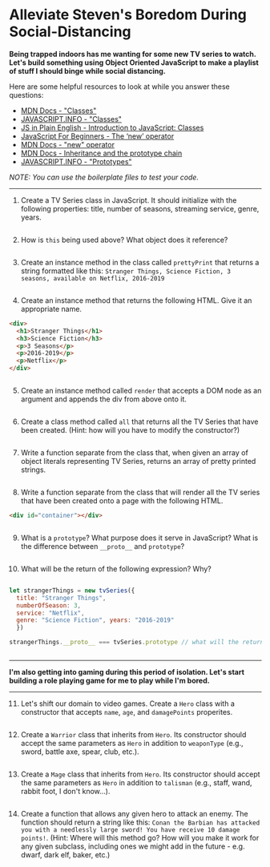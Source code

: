 # Alleviate Steven's Boredom During Social-Distancing

**Being trapped indoors has me wanting for some new TV series to watch. Let's build something using Object Oriented JavaScript to make a playlist of stuff I should binge while social distancing.**

Here are some helpful resources to look at while you answer these questions:
* [MDN Docs - "Classes"](https://developer.mozilla.org/en-US/docs/Web/JavaScript/Reference/Classes)
* [JAVASCRIPT.INFO - "Classes"](https://javascript.info/classes)
* [JS in Plain English - Introduction to JavaScript: Classes](https://medium.com/javascript-in-plain-english/introduction-to-javascript-classes-26010eabd6eb)
* [JavaScript For Beginners - The ‘new’ operator](https://codeburst.io/javascript-for-beginners-the-new-operator-cee35beb669e)
* [MDN Docs - "new" operator](https://developer.mozilla.org/en-US/docs/Web/JavaScript/Reference/Operators/new)
* [MDN Docs - Inheritance and the prototype chain](https://developer.mozilla.org/en-US/docs/Web/JavaScript/Inheritance_and_the_prototype_chain)
* [JAVASCRIPT.INFO - "Prototypes"](https://javascript.info/prototypes)


*NOTE: You can use the boilerplate files to test your code.*

---

1. Create a TV Series class in JavaScript. It should initialize with the following properties: title, number of seasons, streaming service, genre, years.

```javascript

```

2. How is `this` being used above? What object does it reference?

```

```

3. Create an instance method in the class called `prettyPrint` that returns a string formatted like this: `Stranger Things, Science Fiction, 3 seasons, available on Netflix, 2016-2019`

```javascript

```

4. Create an instance method that returns the following HTML. Give it an appropriate name.

```html
<div>
  <h1>Stranger Things</h1>
  <h3>Science Fiction</h3>
  <p>3 Seasons</p>
  <p>2016-2019</p>
  <p>Netflix</p>
</div>
```

```javascript


```

5. Create an instance method called `render` that accepts a DOM node as an argument and appends the div from above onto it.

```javascript


```

6. Create a class method called `all` that returns all the TV Series that have been created. (Hint: how will you have to modify the constructor?)

```javascript

```

7. Write a function separate from the class that, when given an array of object literals representing TV Series, returns an array of pretty printed strings.

```javascript

```

8. Write a function separate from the class that will render all the TV series that have been created onto a page with the following HTML.

```html
<div id="container"></div>
```

```javascript

```

9. What is a `prototype`? What purpose does it serve in JavaScript? What is the difference between `__proto__` and `prototype`?

```

```

10. What will be the return of the following expression? Why? 

```javascript

let strangerThings = new tvSeries({
  title: "Stranger Things", 
  numberOfSeason: 3, 
  service: "Netflix", 
  genre: "Science Fiction", years: "2016-2019"
  })

strangerThings.__proto__ === tvSeries.prototype // what will the return of this expression be?
```

```

```

---

**I'm also getting into gaming during this period of isolation. Let's start building a role playing game for me to play while I'm bored.**

---

11. Let's shift our domain to video games. Create a `Hero` class with a constructor that accepts `name`, `age`, and `damagePoints` properites. 

```javascript


```

12. Create a `Warrior` class that inherits from `Hero`. Its constructor should accept the same parameters as `Hero` in addition to `weaponType` (e.g., sword, battle axe, spear, club, etc.).

```javascript

```

13. Create a `Mage` class that inherits from `Hero`. Its constructor should accept the same parameters as `Hero` in addition to `talisman` (e.g., staff, wand, rabbit foot, I don't know...).

```jasvascript

```

14. Create a function that allows any given hero to attack an enemy. The function should return a string like this: `Conan the Barbian has attacked you with a needlessly large sword! You have receive 10 damage points!`. (Hint: Where will this method go? How will you make it work for any given subclass, including ones we might add in the future - e.g. dwarf, dark elf, baker, etc.)

```javascript

```